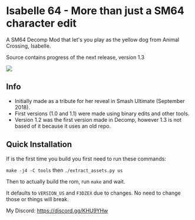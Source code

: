 # Isabelle 64 - More than just a SM64 character edit

A SM64 Decomp Mod that let's you play as the yellow dog from Animal Crossing, Isabelle.

Source contains progress of the next release, version 1.3

<img src="https://i.imgur.com/s8VB6vq.png"/></a>

## Info
* Initially made as a tribute for her reveal in Smash Ultimate (September 2018).
* First versions (1.0 and 1.1) were made using binary edits and other tools.
* Version 1.2 was the first version made in Decomp, however 1.3 is not based of it because it uses an old repo.

## Quick Installation

If is the first time you build you first need to run these commands:

`make -j4 -C tools` then `./extract_assets.py us`

Then to actually build the rom, run `make` and wait.

It defaults to `VERSION_US` and `F3DZEX` due to changes. No need to change those or things will break.

My Discord: https://discord.gg/KHU9YHw